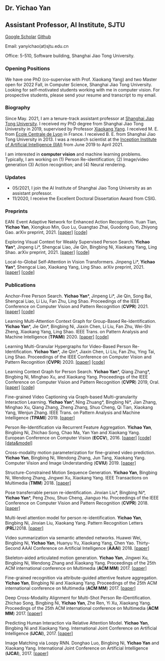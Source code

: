 ## Dr. Yichao Yan

## Assistant Professor, AI Institute, SJTU

[Google Scholar](https://scholar.google.com/citations?user=ZPHMMRkAAAAJ&hl=zh-CN)  [Github](https://github.com/daodaofr)

Email: yanyichao(at)sjtu.edu.cn

Office: 5-510, Software building, Shanghai Jiao Tong University.


### Opening Positions
We have one PhD (co-supervise with Prof. Xiaokang Yang) and two Master open for 2022 Fall, in Computer Science, Shanghai Jiao Tong University. Looking for self-motivated students working with me in computer vision. For prospective students, please send your resume and transcript to my email.


### Biography

Since May. 2021, I am a tenure-track assistant professor at [Shanghai Jiao Tong University](http://www.sjtu.edu.cn). I received my PhD degree from Shanghai Jiao Tong University in 2019, supervised by Professor [Xiaokang Yang](https://scholar.google.com/citations?user=yDEavdMAAAAJ&hl=en). I received M. E. from [École Centrale de Lyon](https://www.ec-lyon.fr/) in France. I received B. E. from Shanghai Jiao Tong University in 2013. I was a research scientist at the [Inception Institute of Artificial Intelligence (IIAI)](https://www.inceptioniai.org/) from June 2019 to April 2021.

I am interested in **computer vision** and machine learning problems. Typically, I am working on (1) Person Re-identification;  (2) Image/video generation (3) Action recognition; and (4) Neural rendering.


### Updates

- 05/2021, I join the AI Institute of Shanghai Jiao Tong University as an assistant professor.
- 11/2020, I receive the Excellent Doctoral Dissertation Award from CSIG.

### Preprints
EAN: Event Adaptive Network for Enhanced Action Recognition. Yuan Tian,  **Yichao Yan**, Xiongkuo Min, Guo Lu, Guangtao Zhai, Guodong Guo, Zhiyong Gao. arXiv preprint, 2021. [[paper]](https://arxiv.org/abs/2107.10771) [[code]](https://github.com/tianyuan168326/EAN-Pytorch)

Exploring Visual Context for Weakly Supervised Person Search. **Yichao Yan**\*, Jinpeng Li\*, Shengcai Liao, Jie Qin, Bingbing Ni, Xiaokang Yang, Ling Shao. arXiv preprint, 2021. [[paper]](https://arxiv.org/abs/2106.10506) [[code]](https://github.com/ljpadam/CGPS)

Local-to-Global Self-Attention in Vision Transformers. Jinpeng Li\*, **Yichao Yan**\*, Shengcai Liao, Xiaokang Yang, Ling Shao. arXiv preprint, 2021. [[paper]](https://arxiv.org/abs/2107.04735) [[code]](https://github.com/ljpadam/LG-Transformer)

### Publications

Anchor-Free Person Search.  **Yichao Yan**\*, Jinpeng Li\*, Jie Qin, Song Bai, Shengcai Liao, Li Liu, Fan Zhu, Ling Shao.  Proceedings of the IEEE Conference on Computer Vision and Pattern Recognition (**CVPR**) 2021. [[paper]](https://arxiv.org/abs/2103.11617) [[code]](https://github.com/daodaofr/AlignPS)



Learning Multi-Attention Context Graph for Group-Based Re-Identification.  **Yichao Yan**\*, Jie Qin\*, Bingbing Ni, Jiaxin Chen, Li Liu, Fan Zhu, Wei-Shi Zheng, Xiaokang Yang, Ling Shao.  IEEE Trans. on Pattern Analysis and Machine Intelligence (**TPAMI**) 2020. [[paper]](https://arxiv.org/abs/2104.14236)  [[code]](https://github.com/daodaofr/group_reid)



Learning Multi-Granular Hypergraphs for Video-Based Person Re-Identification.  **Yichao Yan**\*, Jie Qin\*, Jiaxin Chen, Li Liu, Fan Zhu, Ying Tai, Ling Shao.  Proceedings of the IEEE Conference on Computer Vision and Pattern Recognition (**CVPR**) 2020. [[paper]](https://openaccess.thecvf.com/content_CVPR_2020/papers/Yan_Learning_Multi-Granular_Hypergraphs_for_Video-Based_Person_Re-Identification_CVPR_2020_paper.pdf)  [[code]](https://github.com/daodaofr/hypergraph_reid)



Learning Context Graph for Person Search.  **Yichao Yan**\*, Qiang Zhang\*, Bingbing Ni, Minghao Xu, and Xiaokang Yang. Proceedings of the IEEE Conference on Computer Vision and Pattern Recognition (**CVPR**) 2019, Oral. [[paper]](https://arxiv.org/abs/1904.01830)  [[code]](https://github.com/sjtuzq/person_search_gcn)



Fine-grained Video Captioning via Graph-based Multi-granularity Interaction Learning.  **Yichao Yan**\*, Ning Zhuang\*, Bingbing Ni\*, Jian Zhang, Minghao Xu, Qiang Zhang, Zheng Zhang, Shuo Cheng, Qi Tian, Xiaokang Yang, Wenjun Zhang. IEEE Trans. on Pattern Analysis and Machine Intelligence (**TPAMI**) 2019. [[paper]](https://ieeexplore.ieee.org/document/8865609)



Person Re-Identification via Recurrent Feature Aggregation.  **Yichao Yan**, Bingbing Ni, Zhichao Song, Chao Ma, Yan Yan and Xiaokang Yang. European Conference on Computer Vision (**ECCV**), 2016. [[paper]](https://drive.google.com/open?id=0ByS8YXR7ycXHU1ZwSXNPWUNtNFU) [[code]](https://github.com/daodaofr/caffe-re-id) [[data&model]](https://drive.google.com/open?id=0ByS8YXR7ycXHMGtJSkRLQUVlcmM)



Cross-modality motion parameterization for fine-grained video prediction.  **Yichao Yan**, Bingbing Ni, Wendong Zhang, Jun Tang, Xiaokang Yang. Computer Vision and Image Understanding (**CVIU**) 2019. [[paper]](https://www.sciencedirect.com/science/article/abs/pii/S1077314219300426) 



Structure-Constrained Motion Sequence Generation.  **Yichao Yan**, Bingbing Ni, Wendong Zhang, Jingwei Xu, Xiaokang Yang. IEEE Transactions on Multimedia (**TMM**) 2018. [[paper]](https://ieeexplore.ieee.org/abstract/document/8565937)



Pose transferrable person re-identification.  Jinxian Liu\*, Bingbing Ni\*, **Yichao Yan**\*, Peng Zhou, Shuo Cheng, Jianguo Hu.  Proceedings of the IEEE Conference on Computer Vision and Pattern Recognition (**CVPR**) 2018. [[paper]](http://openaccess.thecvf.com/content_cvpr_2018/html/Liu_Pose_Transferrable_Person_CVPR_2018_paper.html)



Multi-level attention model for person re-identification.  **Yichao Yan**, Bingbing Ni, Jinxian Liu, Xiaokang Yang. Pattern Recognition Letters (**PRL**)2018. [[paper]](https://www.sciencedirect.com/science/article/abs/pii/S0167865518304562)



Video summarization via semantic attended networks.  Huawei Wei, Bingbing Ni, **Yichao Yan**, Huanyu Yu, Xiaokang Yang, Chen Yao.  Thirty-Second AAAI Conference on Artificial Intelligence  (**AAAI**) 2018. [[paper]](https://www.aaai.org/ocs/index.php/AAAI/AAAI18/paper/view/16581/15690)



Skeleton-aided articulated motion generation.  **Yichao Yan**, Jingwei Xu, Bingbing Ni, Wendong Zhang and Xiaokang Yang. Proceedings of the 25th ACM international conference on Multimedia (**ACM MM**) 2017. [[paper]](https://arxiv.org/abs/1707.01058)



Fine-grained recognition via attribute-guided attentive feature aggregation.  **Yichao Yan**, Bingbing Ni and Xiaokang Yang.  Proceedings of the 25th ACM international conference on Multimedia (**ACM MM**) 2017. [[paper]](https://dl.acm.org/citation.cfm?id=3123358)



Deep Cross-Modality Alignment for Multi-Shot Person Re-IDentification.  Zhichao Song, Bingbing Ni, **Yichao Yan**, Zhe Ren, Yi Xu, Xiaokang Yang.  Proceedings of the 25th ACM international conference on Multimedia (**ACM MM**) 2017. [[paper]](https://dl.acm.org/citation.cfm?id=3123324)



Predicting Human Interaction via Relative Attention Model.  **Yichao Yan**, Bingbing Ni and Xiaokang Yang.  International Joint Conference on Artificial Intelligence (**IJCAI**), 2017. [[paper]](https://arxiv.org/pdf/1705.09467.pdf)



Image Matching via Loopy RNN.  Donghao Luo, Bingbing Ni, **Yichao Yan** and Xiaokang Yang.  International Joint Conference on Artificial Intelligence (**IJCAI**), 2017. [[paper]](https://arxiv.org/abs/1706.03190)


